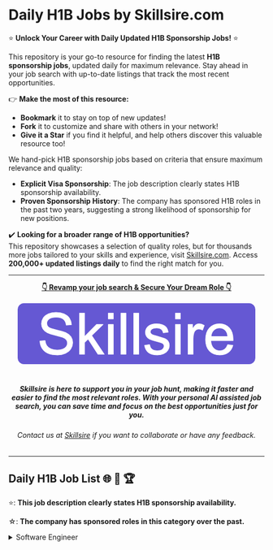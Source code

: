 # Daily H1B Jobs by Skillsire.com
⭐️ **Unlock Your Career with Daily Updated H1B Sponsorship Jobs!** ⭐️

<p>This repository is your go-to resource for finding the latest <strong>H1B sponsorship jobs</strong>, updated daily for maximum relevance. Stay ahead in your job search with up-to-date listings that track the most recent opportunities.</p>

<p>👉 <strong>Make the most of this resource:</strong></p>
<ul>
  <li><strong>Bookmark</strong> it to stay on top of new updates!</li>
  <li><strong>Fork</strong> it to customize and share with others in your network!</li>
  <li><strong>Give it a Star</strong> if you find it helpful, and help others discover this valuable resource too!</li>
</ul>

<p>We hand-pick H1B sponsorship jobs based on criteria that ensure maximum relevance and quality:</p>

<ul>
  <li><strong>Explicit Visa Sponsorship</strong>: The job description clearly states H1B sponsorship availability.</li>
  <li><strong>Proven Sponsorship History</strong>: The company has sponsored H1B roles in the past two years, suggesting a strong likelihood of sponsorship for new positions.</li>
</ul>

<p>✔️ <strong>Looking for a broader range of H1B opportunities?</strong><br>
This repository showcases a selection of quality roles, but for thousands more jobs tailored to your skills and experience, visit <a href="https://www.skillsire.com/job/jobs-enlisting/all-jobs?loc=United+States&type=country&cc=us&utm_source=github&utm_medium=skillsiredailyH1Brepo&utm_campaign=githubrepo&utm_content=apt&dp=pm">Skillsire.com</a>. Access <strong>200,000+ updated listings daily</strong> to find the right match for you.</p>

---

<div align="center">
<p>
    <a href="https://www.skillsire.com/job/jobs-enlisting/all-jobs?loc=United+States&type=country&cc=us&utm_source=github&utm_medium=skillsiredailyH1Brepo&utm_campaign=githubrepo&utm_content=apt&dp=pm"><b>👇 Revamp your job search & Secure Your Dream Role 👇</b></a>
    <br>
    <br>
    <a href="https://www.skillsire.com/job/jobs-enlisting/all-jobs?loc=United+States&type=country&cc=us&utm_source=github&utm_medium=skillsiredailyH1Brepo&utm_campaign=githubrepo&utm_content=apt&dp=pm">
        <img src="./images/logo1.png" alt="skillsire.com">
    </a>
    <br>
    <br>
    <i>
    <sub> 
        <h5>
        Skillsire is here to support you in your job hunt, making it faster and easier to find the most relevant roles. With your personal AI assisted job search, you can save time and focus on the best opportunities just for you.
        </h5>
    </sub>
    </i>
</p>
<p>
    <sub> 
        <h6>
            Contact us at <a href="https://www.skillsire.com/contact-us">Skillsire</a> if you want to collaborate or have any feedback.
        </h6>
    </sub>
</p>
</div>

---

## Daily H1B Job List  🌐 🧭 🏆

⭐: **This job description clearly states H1B sponsorship availability.**

☆: **The company has sponsored roles in this category over the past.**


<!-- Please leave a one line gap between this and the table TABLE_START (DO NOT CHANGE THIS LINE) -->

<details>
<summary>Software Engineer</summary>

| Company | Job Title |  Level  | Location | H1B status | Link | Date Posted |
| ------- | --------- |  -----  | -------- | ---------- | ---- | ----------- |
| **[HNTB](http://www.hntb.com/)** | Geotechnical Project Engineer |  Mid-Level  | Parsippany, NJ | 🏅 | [apply](https://jobright.ai/jobs/info/67381425fa84ca9317059f7d?utm_source=1008) | 2024-11-16 |
| **[AECOM](http://www.aecom.com/)** | Movable Bridge Engineer |  Senior  | Chicago, IL | 🏅 | [apply](https://jobright.ai/jobs/info/67383701be1db84636714b21?utm_source=1008) | 2024-11-16 |
| **[Capital One](http://www.capitalone.com)** | Principal Associate, Data Science - Card Intelligence |  Mid-Level  | McLean, VA | 🏅 | [apply](https://jobright.ai/jobs/info/67382b46d366b017b8eaea07?utm_source=1008) | 2024-11-16 |
| **[Anthropic](https://www.anthropic.com)** | Machine Learning Systems Engineer, Research Tools |  Mid-Level  | San Francisco, CA | 🏅 | [apply](https://jobright.ai/jobs/info/673803487fe499c3aa15baee?utm_source=1008) | 2024-11-16 |
| **[Capital One](http://www.capitalone.com)** | Senior Data Scientist, AI Foundations |  Senior  | San Francisco, CA | 🏅 | [apply](https://jobright.ai/jobs/info/673839e3ed3937ca5c81d875?utm_source=1008) | 2024-11-16 |
| ↳ | Principal Associate, Data Scientist, Upmarket Segments (Card) |  Mid-Level  | New York, NY | 🏅 | [apply](https://jobright.ai/jobs/info/6738339f1928d360adb98878?utm_source=1008) | 2024-11-16 |
| **[EvolutionIQ](http://www.evolutioniq.com)** | Senior DevOps Engineer - Observability |  Senior  | REMOTE | 🏅 | [apply](https://jobright.ai/jobs/info/6737f1c74108e9f205ca7e00?utm_source=1008) | 2024-11-16 |
| **[Cintal](https://cintal.com)** | CNC Project Manager |  Mid-Level  | Lafayette, IN | 🏅 | [apply](https://jobright.ai/jobs/info/6737e7754a5a7d93337eead8?utm_source=1008) | 2024-11-16 |
| **[Palo Alto Networks](http://www.paloaltonetworks.com)** | Staff Security Engineer (SOC AI/ML Specialist) |  Staff  | Santa Clara, CA | 🏅 | [apply](https://jobright.ai/jobs/info/67380d28d40d06616d52d830?utm_source=1008) | 2024-11-16 |
| **[iCapital Network](http://www.icapitalnetwork.com)** | Implementation- Forward, Deployed Engineer - Vice President |  VP  | New York, NY | 🥈 | [apply](https://jobright.ai/jobs/info/673857edbf862905be81c85d?utm_source=1008) | 2024-11-16 |
| **[Headway](https://headway.co)** | IT Engineer |  Mid-Level  | REMOTE | 🥈 | [apply](https://jobright.ai/jobs/info/67385cbcf52f034903368a87?utm_source=1008) | 2024-11-16 |
| **[Kargo](https://mykargo.com/)** | Senior Manager, Engineering |  Senior, Manager  | New York, NY | 🥈 | [apply](https://jobright.ai/jobs/info/6738085c115c72cdba8cb355?utm_source=1008) | 2024-11-16 |
| **[Element Biosciences](https://www.elementbiosciences.com)** | Software Test Engineer II |  Mid-Level  | San Diego, CA | 🥈 | [apply](https://jobright.ai/jobs/info/6738057ad9f214464c60d8df?utm_source=1008) | 2024-11-16 |
| ↳ | Software Test Engineer II |  Mid-Level  | San Diego, CA | 🥈 | [apply](https://jobright.ai/jobs/info/67383701be1db84636714b1f?utm_source=1008) | 2024-11-16 |
| **[EvolutionIQ](http://www.evolutioniq.com)** | Senior DevOps Engineer - Observability |  Senior  | New York, NY | 🏅 | [apply](https://jobright.ai/jobs/info/6737f1c74108e9f205ca7dd8?utm_source=1008) | 2024-11-16 |
| **[Trimble](http://www.trimble.com)** | Embedded Systems Security Engineer |  Mid-Level  | REMOTE | 🥈 | [apply](https://jobright.ai/jobs/info/6738109a28357be48e7b75f2?utm_source=1008) | 2024-11-16 |
| ↳ | Embedded Systems Security Engineer |  Mid-Level  | REMOTE | 🥈 | [apply](https://jobright.ai/jobs/info/6738185f76338cf5d93567ce?utm_source=1008) | 2024-11-16 |
| **[Capital One](http://www.capitalone.com)** | Senior Lead Data Engineer (Python, Spark, AWS) |  Senior, Lead  | New York, NY | 🏅 | [apply](https://jobright.ai/jobs/info/6737ca0e8a9f9bdb541a300d?utm_source=1008) | 2024-11-15 |
| **[Ford Motor](https://www.ford.com)** | ADAS Communications Senior Software Developer |  Senior  | Dearborn, MI | 🏅 | [apply](https://jobright.ai/jobs/info/66c9faf1d28bbb63328a41b7?utm_source=1008) | 2024-11-15 |
| **[M&T Bank](https://www3.mtb.com/)** | Software Engineer - Java |  Mid-Level  | Buffalo, NY | 🏅 | [apply](https://jobright.ai/jobs/info/67367128f945879c4022b4c0?utm_source=1008) | 2024-11-15 |
| **[Capital One](http://www.capitalone.com)** | Senior Manager, Software Engineering, Full Stack ( Enterprise Platforms Technology) |  Senior, Manager  | McLean, VA | 🏅 | [apply](https://jobright.ai/jobs/info/6737d57af5d961254deaceb2?utm_source=1008) | 2024-11-15 |
| ↳ | Distinguished Engineer - Card Servicing |  Principal  | Plano, TX | 🏅 | [apply](https://jobright.ai/jobs/info/6737d273d9053f72b8b2896d?utm_source=1008) | 2024-11-15 |
| **[Bounteous](http://www.bounteous.com)** | Angular Developer |  Mid-Level  | New York, NY | 🏅 | [apply](https://jobright.ai/jobs/info/6737965e0ddf61a0b3987776?utm_source=1008) | 2024-11-15 |
| **[HNTB](http://www.hntb.com/)** | Geotechnical Engineer III |  Mid-Level  | South Portland, ME | 🏅 | [apply](https://jobright.ai/jobs/info/6737c069c473cff78d0544cb?utm_source=1008) | 2024-11-15 |
| **[Palo Alto Networks](http://www.paloaltonetworks.com)** | Sr Principal Software Engineer in Test (SASE) |  Senior, Principal  | Santa Clara, CA | 🏅 | [apply](https://jobright.ai/jobs/info/6737962a9f232a341bd9df22?utm_source=1008) | 2024-11-15 |
| **[HNTB](http://www.hntb.com/)** | Senior Project Engineer - Geotechnical |  Senior  | Parsippany, NJ | 🏅 | [apply](https://jobright.ai/jobs/info/6737c069c473cff78d05422d?utm_source=1008) | 2024-11-15 |
| **[Palo Alto Networks](http://www.paloaltonetworks.com)** | Sr Software Engineer, Backend (Shared Services) |  Senior  | Santa Clara, CA | 🏅 | [apply](https://jobright.ai/jobs/info/67378e598bc1ba0dce61b71f?utm_source=1008) | 2024-11-15 |
| **[Bounteous](http://www.bounteous.com)** | Scala Developer |  Senior  | New York, NY | 🏅 | [apply](https://jobright.ai/jobs/info/6737965e0ddf61a0b3987769?utm_source=1008) | 2024-11-15 |
| **[Concept Software & Services Inc](http://concept-inc.com)** | Databricks Developer |  Senior  | Morris Plains, NJ | 🏅 | [apply](https://jobright.ai/jobs/info/6737d17fdaa3fe76777e4d24?utm_source=1008) | 2024-11-15 |
| **[Caterpillar](https://www.caterpillar.com)** | Principal Software Engineer, Ruby on Rails |  Senior  | Westminster, CO | 🏅 | [apply](https://jobright.ai/jobs/info/6737e2e1c12c51ee8ea25c20?utm_source=1008) | 2024-11-15 |
| **[Cintal](https://cintal.com)** | Mechanical Engineer |  Mid-Level  | Lafayette, IN | 🏅 | [apply](https://jobright.ai/jobs/info/673788cfbc305a3b08a619d2?utm_source=1008) | 2024-11-15 |
| **[Palo Alto Networks](http://www.paloaltonetworks.com)** | Principal Researcher (IoT Security) |  Principal  | Santa Clara, CA | 🏅 | [apply](https://jobright.ai/jobs/info/6736d1f1393f68adaf578c00?utm_source=1008) | 2024-11-15 |
| **[Caterpillar](https://www.caterpillar.com)** | Senior Software Engineer, Cat Digital |  Senior  | Peoria, IL | 🏅 | [apply](https://jobright.ai/jobs/info/6737e2e1c12c51ee8ea25bf9?utm_source=1008) | 2024-11-15 |
| **[Bounteous](http://www.bounteous.com)** | AEM Architect (Contract) |  Senior  | REMOTE | 🏅 | [apply](https://jobright.ai/jobs/info/67375e5f36a7c8d5f1fd47ce?utm_source=1008) | 2024-11-15 |
| **[Caterpillar](https://www.caterpillar.com)** | Full-stack Senior Software Engineer |  Senior  | Peoria, IL | 🏅 | [apply](https://jobright.ai/jobs/info/67380a6caecef4243d9b1746?utm_source=1008) | 2024-11-15 |
| **[Dechen Consulting Group](https://www.dcg-us.com/)** | Software Engineer Senior |  Senior  | Dearborn, MI | 🏅 | [apply](https://jobright.ai/jobs/info/673719140fa80d942569b5f4?utm_source=1008) | 2024-11-15 |
| **[Buck Institute for Research on Aging](https://www.buckinstitute.org/)** | Postdoctoral Researcher-Schilling lab |  Postdoctoral  | Novato, CA | 🏅 | [apply](https://jobright.ai/jobs/info/6737ab844deffe7a0562ee13?utm_source=1008) | 2024-11-15 |
| **[New York Genome Center](http://www.nygenome.org)** | Director, Software Engineering |  Director  | New York, NY | 🏅 | [apply](https://jobright.ai/jobs/info/6737167054cda01f8eb27bf9?utm_source=1008) | 2024-11-15 |
| **[Capital One](http://www.capitalone.com)** | Senior Manager, Software Engineering, Full Stack ( Enterprise Platforms Technology) |  Senior, Manager  | McLean, VA | 🏅 | [apply](https://jobright.ai/jobs/info/6736136bd3de6f13eff87140?utm_source=1008) | 2024-11-14 |
| ↳ | Principal Data Analyst, Consumer Bank, Horizontal Services |  Senior, Principal  | Richmond, VA | 🏅 | [apply](https://jobright.ai/jobs/info/67356dc517b6c0a5e113c94f?utm_source=1008) | 2024-11-14 |
| ↳ | Senior Manager, Software Engineering, Back End (Java, AWS) |  Senior  | McLean, VA | 🏅 | [apply](https://jobright.ai/jobs/info/67365a3baefccf432308220e?utm_source=1008) | 2024-11-14 |
| **[Palo Alto Networks](http://www.paloaltonetworks.com)** | Senior Staff SDET Automation Engineer (Cloud Management Platform) |  Senior, Staff  | Santa Clara, CA | 🏅 | [apply](https://jobright.ai/jobs/info/673637e1750dccd1d2c694cf?utm_source=1008) | 2024-11-14 |
| **[Ford Motor](https://www.ford.com)** | High Frequency Passive Component and Circuit Design Engineer |  Mid-Level  | Dearborn, MI | 🏅 | [apply](https://jobright.ai/jobs/info/66e130ad205546172fda1952?utm_source=1008) | 2024-11-14 |
| **[Cintal](https://cintal.com)** | Project Engineer 4 |  Senior  | Mapleton, IL | 🏅 | [apply](https://jobright.ai/jobs/info/6735e47577ebad2afb63db9c?utm_source=1008) | 2024-11-14 |
</details>
<!-- Please leave a one line gap between this and the table TABLE_END (DO NOT CHANGE THIS LINE) -->
